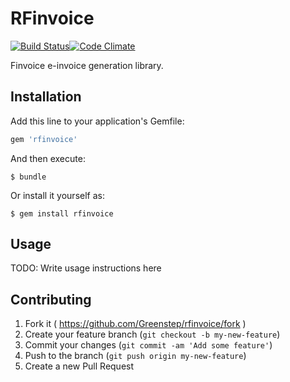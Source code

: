# RFinvoice 

[![Build Status](https://travis-ci.org/Greenstep/rfinvoice.svg)](https://travis-ci.org/Greenstep/rfinvoice)[![Code Climate](https://codeclimate.com/github/Greenstep/rfinvoice/badges/gpa.svg)](https://codeclimate.com/github/Greenstep/rfinvoice)

Finvoice e-invoice generation library.

## Installation

Add this line to your application's Gemfile:

```ruby
gem 'rfinvoice'
```

And then execute:

    $ bundle

Or install it yourself as:

    $ gem install rfinvoice

## Usage

TODO: Write usage instructions here

## Contributing

1. Fork it ( https://github.com/Greenstep/rfinvoice/fork )
2. Create your feature branch (`git checkout -b my-new-feature`)
3. Commit your changes (`git commit -am 'Add some feature'`)
4. Push to the branch (`git push origin my-new-feature`)
5. Create a new Pull Request
